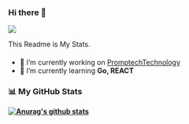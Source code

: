### Hi there 👋

![](https://visitor-badge.glitch.me/badge?page_id=CHkkang.CHkkang)

This Readme is My Stats.

#### 
- 🔭 I’m currently working on [PromptechTechnology](http://www.promptech.co.kr/)
- 🌱 I’m currently learning <b>Go<b>, <b>REACT<b>
<!-- - 👯 I’m looking to collaborate on ... -->
<!-- - 🤔 I’m looking for help with ... -->
<!-- - 💬 Ask me about ... -->
<!-- - 📫 How to reach me: ... -->
<!-- - 😄 Pronouns: ... -->
<!-- - ⚡ Fun fact: ... -->

### 📊 My GitHub Stats
  [![Anurag's github stats](https://github-readme-stats.vercel.app/api?KangChanHyeok=KangChanHyeok)](https://github.com/anuraghazra/github-readme-stats)
